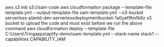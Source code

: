 aws s3 mb s3://sam-code
aws cloudformation package --template-file template.yml --output-template-file sam-template.yml --s3-bucket serverless-plantd-dev-serverlessdeploymentbucket-1a0yaf9hnfk8z
s3 bucket to upload the code and must exist before we run the above command
aws cloudformation deploy --template-file C:\Users\Tringapps\aplify-demo\sam-template.yml --stack-name stack1 --capabilities CAPABILITY_IAM
